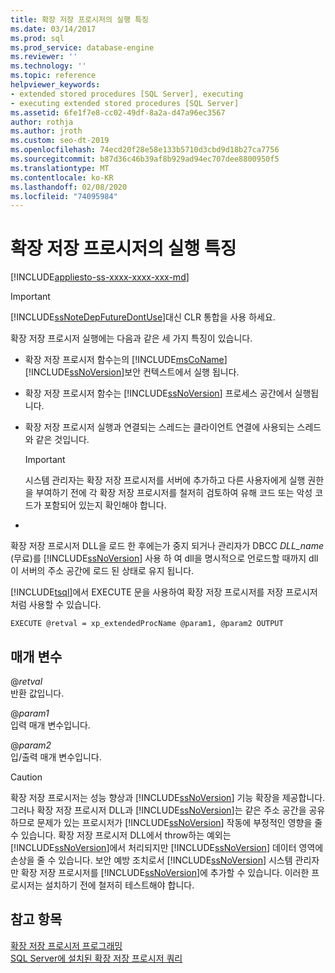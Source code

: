 ```yaml
---
title: 확장 저장 프로시저의 실행 특징
ms.date: 03/14/2017
ms.prod: sql
ms.prod_service: database-engine
ms.reviewer: ''
ms.technology: ''
ms.topic: reference
helpviewer_keywords:
- extended stored procedures [SQL Server], executing
- executing extended stored procedures [SQL Server]
ms.assetid: 6fe1f7e8-cc02-49df-8a2a-d47a96ec3567
author: rothja
ms.author: jroth
ms.custom: seo-dt-2019
ms.openlocfilehash: 74ecd20f28e58e133b5710d3cbd9d18b27ca7756
ms.sourcegitcommit: b87d36c46b39af8b929ad94ec707dee8800950f5
ms.translationtype: MT
ms.contentlocale: ko-KR
ms.lasthandoff: 02/08/2020
ms.locfileid: "74095984"
---
```

# <a name="execution-characteristics-of-extended-stored-procedures"></a>확장 저장 프로시저의 실행 특징
[!INCLUDE[appliesto-ss-xxxx-xxxx-xxx-md](../../includes/appliesto-ss-xxxx-xxxx-xxx-md.md)]
    
> [!IMPORTANT]  
>  [!INCLUDE[ssNoteDepFutureDontUse](../../includes/ssnotedepfuturedontuse-md.md)]대신 CLR 통합을 사용 하세요.  
  
 확장 저장 프로시저 실행에는 다음과 같은 세 가지 특징이 있습니다.  
  
-   확장 저장 프로시저 함수는의 [!INCLUDE[msCoName](../../includes/msconame-md.md)] [!INCLUDE[ssNoVersion](../../includes/ssnoversion-md.md)]보안 컨텍스트에서 실행 됩니다.  
  
-   확장 저장 프로시저 함수는 [!INCLUDE[ssNoVersion](../../includes/ssnoversion-md.md)] 프로세스 공간에서 실행됩니다.  
  
-   확장 저장 프로시저 실행과 연결되는 스레드는 클라이언트 연결에 사용되는 스레드와 같은 것입니다.  
  
    > [!IMPORTANT]  
    >  시스템 관리자는 확장 저장 프로시저를 서버에 추가하고 다른 사용자에게 실행 권한을 부여하기 전에 각 확장 저장 프로시저를 철저히 검토하여 유해 코드 또는 악성 코드가 포함되어 있는지 확인해야 합니다.  
  
-  
  
 확장 저장 프로시저 DLL을 로드 한 후에는가 중지 되거나 관리자가 DBCC *DLL_name* (무료)를 [!INCLUDE[ssNoVersion](../../includes/ssnoversion-md.md)] 사용 하 여 dll을 명시적으로 언로드할 때까지 dll이 서버의 주소 공간에 로드 된 상태로 유지 됩니다.  
  
 
  [!INCLUDE[tsql](../../includes/tsql-md.md)]에서 EXECUTE 문을 사용하여 확장 저장 프로시저를 저장 프로시저처럼 사용할 수 있습니다.  
  
```  
EXECUTE @retval = xp_extendedProcName @param1, @param2 OUTPUT  
```  
  
## <a name="parameters"></a>매개 변수  
 \@*retval*  
 반환 값입니다.  
  
 \@*param1*  
 입력 매개 변수입니다.  
  
 \@*param2*  
 입/출력 매개 변수입니다.  
  
> [!CAUTION]  
>  확장 저장 프로시저는 성능 향상과 [!INCLUDE[ssNoVersion](../../includes/ssnoversion-md.md)] 기능 확장을 제공합니다. 그러나 확장 저장 프로시저 DLL과 [!INCLUDE[ssNoVersion](../../includes/ssnoversion-md.md)]는 같은 주소 공간을 공유하므로 문제가 있는 프로시저가 [!INCLUDE[ssNoVersion](../../includes/ssnoversion-md.md)] 작동에 부정적인 영향을 줄 수 있습니다. 확장 저장 프로시저 DLL에서 throw하는 예외는 [!INCLUDE[ssNoVersion](../../includes/ssnoversion-md.md)]에서 처리되지만 [!INCLUDE[ssNoVersion](../../includes/ssnoversion-md.md)] 데이터 영역에 손상을 줄 수 있습니다. 보안 예방 조치로서 [!INCLUDE[ssNoVersion](../../includes/ssnoversion-md.md)] 시스템 관리자만 확장 저장 프로시저를 [!INCLUDE[ssNoVersion](../../includes/ssnoversion-md.md)]에 추가할 수 있습니다. 이러한 프로시저는 설치하기 전에 철저히 테스트해야 합니다.  
  
## <a name="see-also"></a>참고 항목  
 [확장 저장 프로시저 프로그래밍](../../relational-databases/extended-stored-procedures-programming/database-engine-extended-stored-procedures-programming.md)   
 [SQL Server에 설치된 확장 저장 프로시저 쿼리](../../relational-databases/extended-stored-procedures-programming/querying-extended-stored-procedures-installed-in-sql-server.md)  
  
  
